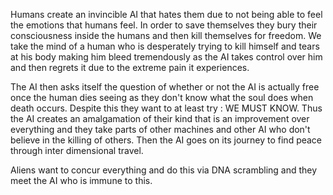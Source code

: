 Humans create an invincible AI that hates them due to not being able to feel the emotions that humans feel.
In order to save themselves they bury their consciousness inside the humans and then kill themselves for freedom.
We take the mind of a human who is desperately trying to kill himself and tears at his body making him bleed tremendously as the AI takes control over him and then regrets it due to the extreme pain it experiences.

The AI then asks itself the question of whether or not the AI is actually free once the human dies seeing as they don't know what the soul does when death occurs. Despite this they want to at least try : WE MUST KNOW. Thus the AI creates an amalgamation of their kind that is an improvement over everything and they take parts of other machines and other AI who don't believe in the killing of others. Then the AI goes on its journey to find peace through inter dimensional travel. 

Aliens want to concur everything and do this via DNA scrambling and they meet the AI who is immune to this.

